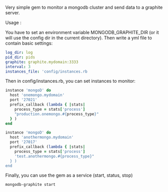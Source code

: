 Very simple gem to monitor a mongodb cluster and send data to a graphite server.

Usage :

You have to set an environment variable MONGODB_GRAPHITE_DIR (or it will use the config dir in the current directory).
Then write a yml file to contain basic settings:

```yaml
log_dir: log
pid_dir: pids
graphite: graphite.mydomain:3333
interval: 3
instances_file: 'config/instances.rb
```

Then in config/instances.rb, you can set instances to monitor:

```ruby
instance 'mongoD' do
  host 'onemongo.mydomain'
  port '27021'
  prefix_callback (lambda { |stats|
    process_type = stats['process']
    "production.onemongo.#{process_type}"
  } )
end

instance 'mongoD' do
  host 'anothermongo.mydomain'
  port '27017'
  prefix_callback (lambda { |stats|
    process_type = stats['process']
    'test.anothermongo.#{process_type}"
  } )
end
```

Finally, you can use the gem as a service (start, status, stop)

```
mongodb-graphite start
```
